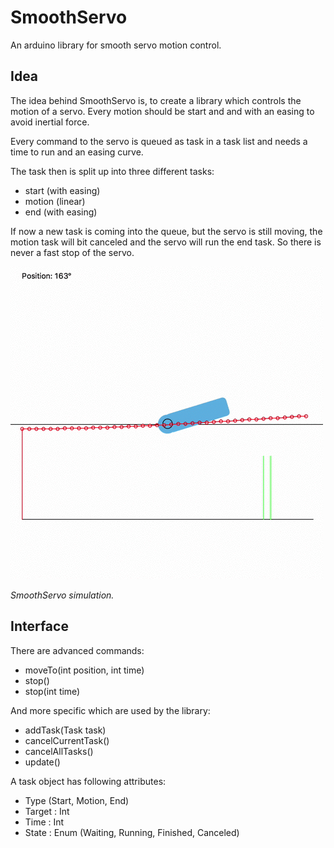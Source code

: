 # SmoothServo
An arduino library for smooth servo motion control.

## Idea
The idea behind SmoothServo is, to create a library which controls the motion of a servo. Every motion should be start and and with an easing to avoid inertial force.

Every command to the servo is queued as task in a task list and needs a time to run and an easing curve.

The task then is split up into three different tasks:

* start (with easing)
* motion (linear)
* end (with easing)

If now a new task is coming into the queue, but the servo is still moving, the motion task will bit canceled and the servo will run the end task. So there is never a fast stop of the servo.

![Example](readme/motion-example.gif)

*SmoothServo simulation.*

## Interface

There are advanced commands:

* moveTo(int position, int time)
* stop()
* stop(int time)

And more specific which are used by the library:

* addTask(Task task)
* cancelCurrentTask()
* cancelAllTasks()
* update()

A task object has following attributes:

* Type (Start, Motion, End)
* Target : Int
* Time : Int
* State : Enum (Waiting, Running, Finished, Canceled)
